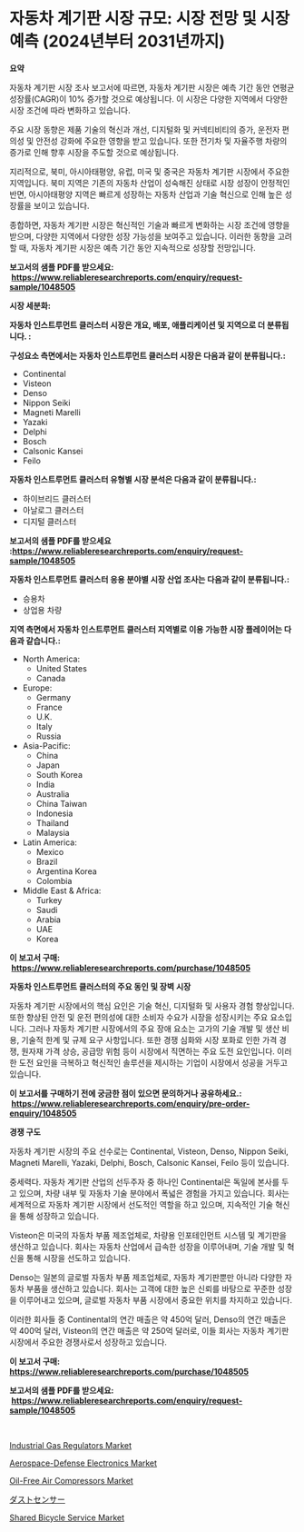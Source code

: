 <p><h1>자동차 계기판 시장 규모: 시장 전망 및 시장 예측 (2024년부터 2031년까지)</h1></p><p><strong>요약</strong></p>
<p><p>자동차 계기판 시장 조사 보고서에 따르면, 자동차 계기판 시장은 예측 기간 동안 연평균 성장률(CAGR)이 10% 증가할 것으로 예상됩니다. 이 시장은 다양한 지역에서 다양한 시장 조건에 따라 변화하고 있습니다.</p><p>주요 시장 동향은 제품 기술의 혁신과 개선, 디지털화 및 커넥티비티의 증가, 운전자 편의성 및 안전성 강화에 주요한 영향을 받고 있습니다. 또한 전기차 및 자율주행 차량의 증가로 인해 향후 시장을 주도할 것으로 예상됩니다.</p><p>지리적으로, 북미, 아시아태평양, 유럽, 미국 및 중국은 자동차 계기판 시장에서 주요한 지역입니다. 북미 지역은 기존의 자동차 산업이 성숙해진 상태로 시장 성장이 안정적인 반면, 아시아태평양 지역은 빠르게 성장하는 자동차 산업과 기술 혁신으로 인해 높은 성장률을 보이고 있습니다.</p><p>종합하면, 자동차 계기판 시장은 혁신적인 기술과 빠르게 변화하는 시장 조건에 영향을 받으며, 다양한 지역에서 다양한 성장 가능성을 보여주고 있습니다. 이러한 동향을 고려할 때, 자동차 계기판 시장은 예측 기간 동안 지속적으로 성장할 전망입니다.</p></p>
<p><strong>보고서의 샘플 PDF를 받으세요: &nbsp;<a href="https://www.reliableresearchreports.com/enquiry/request-sample/1048505">https://www.reliableresearchreports.com/enquiry/request-sample/1048505</a></strong></p>
<p><strong>시장 세분화:</strong></p>
<p><strong> 자동차 인스트루먼트 클러스터 시장은 개요, 배포, 애플리케이션 및 지역으로 더 분류됩니다. :</strong></p>
<p><strong>구성요소 측면에서는 자동차 인스트루먼트 클러스터 시장은 다음과 같이 분류됩니다.:</strong></p>
<p><ul><li>Continental</li><li>Visteon</li><li>Denso</li><li>Nippon Seiki</li><li>Magneti Marelli</li><li>Yazaki</li><li>Delphi</li><li>Bosch</li><li>Calsonic Kansei</li><li>Feilo</li></ul></p>
<p><strong> 자동차 인스트루먼트 클러스터 유형별 시장 분석은 다음과 같이 분류됩니다.:</strong></p>
<p><ul><li>하이브리드 클러스터</li><li>아날로그 클러스터</li><li>디지털 클러스터</li></ul></p>
<p><strong>보고서의 샘플 PDF를 받으세요 :<a href="https://www.reliableresearchreports.com/enquiry/request-sample/1048505">https://www.reliableresearchreports.com/enquiry/request-sample/1048505</a></strong></p>
<p><strong> 자동차 인스트루먼트 클러스터 응용 분야별 시장 산업 조사는 다음과 같이 분류됩니다.:</strong></p>
<p><ul><li>승용차</li><li>상업용 차량</li></ul></p>
<p><strong>지역 측면에서 자동차 인스트루먼트 클러스터 지역별로 이용 가능한 시장 플레이어는 다음과 같습니다.:</strong></p>
<p><ul>
    <li>
        North America:
        <ul>
            <li>United States</li>
            <li>Canada</li>
        </ul>
    </li>
    <li>
        Europe:
        <ul>
            <li>Germany</li>
            <li>France</li>
            <li>U.K.</li>
            <li>Italy</li>
            <li>Russia</li>
        </ul>
    </li>
    <li>
        Asia-Pacific:
        <ul>
            <li>China</li>
            <li>Japan</li>
            <li>South Korea</li>
            <li>India</li>
            <li>Australia</li>
            <li>China Taiwan</li>
            <li>Indonesia</li>
            <li>Thailand</li>
            <li>Malaysia</li>
        </ul>
    </li>
    <li>
        Latin America:
        <ul>
            <li>Mexico</li>
            <li>Brazil</li>
            <li>Argentina Korea</li>
            <li>Colombia</li>
        </ul>
    </li>
    <li>
        Middle East & Africa:
        <ul>
            <li>Turkey</li>
            <li>Saudi</li>
            <li>Arabia</li>
            <li>UAE</li>
            <li>Korea</li>
        </ul>
    </li>
    </ul></p>
<p><strong>이 보고서 구매: &nbsp;<a href="https://www.reliableresearchreports.com/purchase/1048505">https://www.reliableresearchreports.com/purchase/1048505</a></strong></p>
<p><strong>자동차 인스트루먼트 클러스터의 주요 동인 및 장벽 시장</strong></p>
<p><p>자동차 계기판 시장에서의 핵심 요인은 기술 혁신, 디지털화 및 사용자 경험 향상입니다. 또한 향상된 안전 및 운전 편의성에 대한 소비자 수요가 시장을 성장시키는 주요 요소입니다. 그러나 자동차 계기판 시장에서의 주요 장애 요소는 고가의 기술 개발 및 생산 비용, 기술적 한계 및 규제 요구 사항입니다. 또한 경쟁 심화와 시장 포화로 인한 가격 경쟁, 원자재 가격 상승, 공급망 위험 등이 시장에서 직면하는 주요 도전 요인입니다. 이러한 도전 요인을 극복하고 혁신적인 솔루션을 제시하는 기업이 시장에서 성공을 거두고 있습니다.</p></p>
<p><strong>이 보고서를 구매하기 전에 궁금한 점이 있으면 문의하거나 공유하세요.: &nbsp;<a href="https://www.reliableresearchreports.com/enquiry/pre-order-enquiry/1048505">https://www.reliableresearchreports.com/enquiry/pre-order-enquiry/1048505</a></strong></p>
<p><strong>경쟁 구도</strong></p>
<p><p>자동차 계기판 시장의 주요 선수로는 Continental, Visteon, Denso, Nippon Seiki, Magneti Marelli, Yazaki, Delphi, Bosch, Calsonic Kansei, Feilo 등이 있습니다. </p><p>중세력다. 자동차 계기판 산업의 선두주자 중 하나인 Continental은 독일에 본사를 두고 있으며, 차량 내부 및 자동차 기술 분야에서 폭넓은 경험을 가지고 있습니다. 회사는 세계적으로 자동차 계기판 시장에서 선도적인 역할을 하고 있으며, 지속적인 기술 혁신을 통해 성장하고 있습니다. </p><p>Visteon은 미국의 자동차 부품 제조업체로, 차량용 인포테인먼트 시스템 및 계기판을 생산하고 있습니다. 회사는 자동차 산업에서 급속한 성장을 이루어내며, 기술 개발 및 혁신을 통해 시장을 선도하고 있습니다.</p><p>Denso는 일본의 글로벌 자동차 부품 제조업체로, 자동차 계기판뿐만 아니라 다양한 자동차 부품을 생산하고 있습니다. 회사는 고객에 대한 높은 신뢰를 바탕으로 꾸준한 성장을 이루어내고 있으며, 글로벌 자동차 부품 시장에서 중요한 위치를 차지하고 있습니다.</p><p>이러한 회사들 중 Continental의 연간 매출은 약 450억 달러, Denso의 연간 매출은 약 400억 달러, Visteon의 연간 매출은 약 250억 달러로, 이들 회사는 자동차 계기판 시장에서 주요한 경쟁사로서 성장하고 있습니다.</p></p>
<p><strong>이 보고서 구매: &nbsp; <a href="https://www.reliableresearchreports.com/purchase/1048505">https://www.reliableresearchreports.com/purchase/1048505</a></strong></p>
<p><strong>보고서의 샘플 PDF를 받으세요: &nbsp;<a href="https://www.reliableresearchreports.com/enquiry/request-sample/1048505">https://www.reliableresearchreports.com/enquiry/request-sample/1048505</a></strong><strong></strong></p>
<p>&nbsp;</p>
<p><p><a href="https://meowing-lemming-dd3.notion.site/Industrial-Gas-Regulators-Market-Size-Global-Industry-Overview-Market-Segmentation-and-Forecast-2-7e8857b6cec24dc4834d3833754bb0a1">Industrial Gas Regulators Market</a></p><p><a href="https://github.com/arionmp/Market-Research-Report-List-2/blob/main/aerospace-defense-electronics-market.md">Aerospace-Defense Electronics Market</a></p><p><a href="https://view.publitas.com/reportprime-1/oil-free-air-compressors-market-centers-on-aspects-such-as-market-growth-market-share-market-opportunity-and-projected-forecasts-spanning-from-2023-to-2030/">Oil-Free Air Compressors Market</a></p><p><a href="https://github.com/zjkmgcs938405/Market-Research-Report-List-1/blob/main/9023635188598.md">ダストセンサー</a></p><p><a href="https://issuu.com/reportprime-2/docs/shared-bicycle-service-market-size-2030.pptx">Shared Bicycle Service Market</a></p></p>